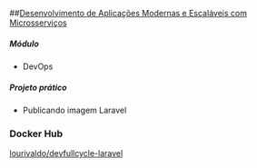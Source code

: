
##[Desenvolvimento de Aplicações Modernas e Escaláveis com Microsserviços](https://code.education/cursos-online/)
##### Módulo
- DevOps
##### Projeto prático
- Publicando imagem Laravel


### Docker Hub
[lourivaldo/devfullcycle-laravel](https://hub.docker.com/r/lourivaldo/devfullcycle-laravel)
